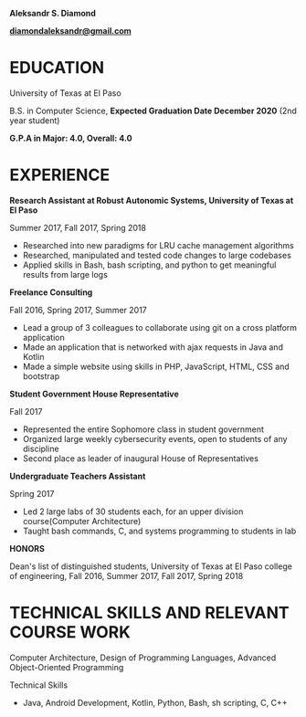 

**Aleksandr S. Diamond**

**diamondaleksandr@gmail.com**

# EDUCATION

University of Texas at El Paso

B.S. in Computer Science, **Expected Graduation Date December 2020** (2nd year student)

**G.P.A in Major: 4.0, Overall: 4.0**

# EXPERIENCE

**Research Assistant at Robust Autonomic Systems, University of Texas at El Paso**

Summer 2017, Fall 2017, Spring 2018

- Researched into new paradigms for LRU cache management algorithms
- Researched, manipulated and tested code changes to large codebases
- Applied skills in Bash, bash scripting, and python to get meaningful results from large logs

**Freelance Consulting**

Fall 2016, Spring 2017, Summer 2017

- Lead a group of 3 colleagues to collaborate using git on a cross platform application
- Made an application that is networked with ajax requests in Java and Kotlin
- Made a simple website using skills in PHP, JavaScript, HTML, CSS and bootstrap

**Student Government House Representative**

Fall 2017

- Represented the entire Sophomore class in student government
- Organized large weekly cybersecurity events, open to students of any discipline
- Second place as leader of inaugural House of Representatives

**Undergraduate Teachers Assistant**

Spring 2017

- Led 2 large labs of 30 students each, for an upper division course(Computer Architecture)
- Taught bash commands, C, and systems programming to students in lab

**HONORS**

Dean&#39;s list of distinguished students, University of Texas at El Paso college of engineering, Fall 2016, Summer 2017, Fall 2017, Spring 2018

# TECHNICAL SKILLS AND RELEVANT COURSE WORK

Computer Architecture, Design of Programming Languages, Advanced Object-Oriented Programming

Technical Skills

- Java, Android Development, Kotlin, Python, Bash, sh scripting, C, C++


